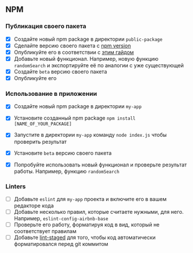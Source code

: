 ## NPM
### Публикация своего пакета
- [x] Создайте новый npm package в директории `public-package`
- [x] Сделайте версию своего пакета с [npm version](https://docs.npmjs.com/cli/v7/commands/npm-version)
- [x] Опубликуйте его в соответствии с [этим гайдом](https://docs.npmjs.com/creating-and-publishing-unscoped-public-packages)
- [x] Добавьте новый функционал. Например, новую функцию `randomSearch` и экспортируйте её по аналогии с уже существующей
- [x] Создайте `beta` версию своего пакета
- [x] Опубликуйте его

### Использование в приложении
- [x] Создайте новый npm package в директории `my-app`
- [x] Установите созданный npm package `npm install [NAME_OF_YOUR_PACKAGE]`
- [x] Запустите в директории `my-app` команду `node index.js` чтобы проверить результат
- [x] Установите `beta` версию своего пакета
- [x] Попробуйте использовать новый функционал и проверьте результат работы. Например, функцию `randomSearch`


### Linters
- [ ] Добавьте `eslint` для `my-app` проекта и включите его в вашем редакторе кода
- [ ] Добавьте несколько правил, которые считаете нужными, для него. Например, `eslint-config-airbnb-base`
- [ ] Проверьте его работу, форматируя код в вид, который не соответствует правилам
- [ ] Добавьте [lint-staged](https://www.npmjs.com/package/lint-staged) для того, чтобы код автоматически форматировался перед git коммитом